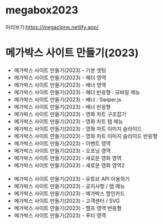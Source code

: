 # megabox2023

미리보기:<a href="https://megaclone.netlify.app/">https://megaclone.netlify.app/</a> 
<h1>메가박스 사이트 만들기(2023)</h1>
<ul>
  <li> 메가박스 사이트 만들기(2023) - 기본 셋팅</li>
  <li> 메가박스 사이트 만들기(2023) - 헤더 영역</li>
  <li> 메가박스 사이트 만들기(2023) - 배너 영역</li>
  <li> 메가박스 사이트 만들기(2023) - 헤더 반응형 : 모바일 메뉴</li>
  <li> 메가박스 사이트 만들기(2023) - 배너 : Swiper.js</li>
  <li> 메가박스 사이트 만들기(2023) - 배너 반응형</li>
  <li> 메가박스 사이트 만들기(2023) - 영화 차트 구조잡기</li>
  <li> 메가박스 사이트 만들기(2023) - 영화 차트 탭 메뉴</li>
  <li> 메가박스 사이트 만들기(2023) - 영화 차트 이미지 슬라이드</li>
  <li> 메가박스 사이트 만들기(2023) - 영화 차트 이미지 슬라이드 반응형</li>
  <li> 메가박스 사이트 만들기(2023) - 이벤트 영역</li>
  <li> 메가박스 사이트 만들기(2023) - 오프닝 영역</li>
  <li> 메가박스 사이트 만들기(2023) - 새로운 영화 영역</li>
  <li> 메가박스 사이트 만들기(2023) - 새로운 영화 영역2</li><br>
  <li> 메가박스 사이트 만들기(2023) - 유튜브 API 이용하기</li>
  <li> 메가박스 사이트 만들기(2023) - 공지사항 / 탭 메뉴</li>
  <li> 메가박스 사이트 만들기(2023) - 메가박스 할인카드</li>
  <li> 메가박스 사이트 만들기(2023) - 고객센터 / SVG</li>
  <li> 메가박스 사이트 만들기(2023) - 헬프 영역 반응형</li>
  <li> 메가박스 사이트 만들기(2023) - 푸터 영역</li>
</ul>